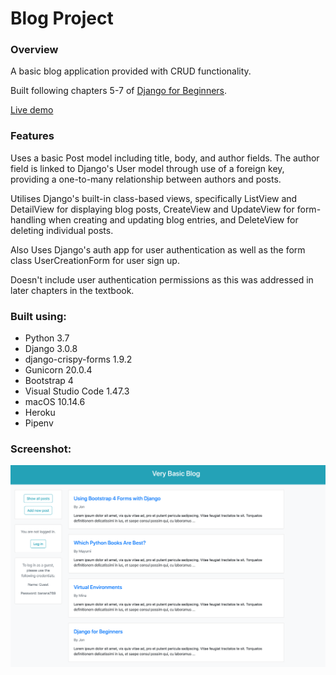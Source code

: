# Blog Project

### Overview

A basic blog application provided with CRUD functionality.</br>

Built following chapters 5-7 of [Django for Beginners](https://djangoforbeginners.com).</br>

[Live demo](https://jjl-blog.herokuapp.com)

### Features

Uses a basic Post model including title, body, and author fields. The author field is linked to Django's User model through use of a foreign key, providing a one-to-many relationship between authors and posts.</br>

Utilises Django's built-in class-based views, specifically ListView and DetailView for displaying blog posts, CreateView and UpdateView for form-handling when creating and updating blog entries, and DeleteView for deleting individual posts.</br>

Also Uses Django's auth app for user authentication as well as the form class UserCreationForm for user sign up.</br>

Doesn't include user authentication permissions as this was addressed in later chapters in the textbook.

### Built using:

* Python 3.7
* Django 3.0.8
* django-crispy-forms 1.9.2
* Gunicorn 20.0.4
* Bootstrap 4
* Visual Studio Code 1.47.3
* macOS 10.14.6
* Heroku
* Pipenv

### Screenshot:

![alt text](readme_screenshot.png "Portfolio screenshot")
